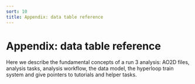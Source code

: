 ```yaml
---
sort: 10
title: Appendix: data table reference
---
```


# Appendix: data table reference

Here we describe the fundamental concepts of a run 3 analysis: AO2D files, analysis tasks, analysis workflow, the data model, the hyperloop train system and give pointers to tutorials and helper tasks.

